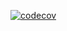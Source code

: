 [![codecov](https://codecov.io/gh/christvalt/PPS-20-Butterfly-Life-Cycle/branch/master/graph/badge.svg?token=K043GE9AVM)](https://codecov.io/gh/christvalt/PPS-20-Butterfly-Life-Cycle)